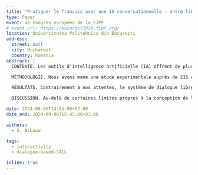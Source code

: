 ```yaml
---
title: "Pratiquer le français avec une IA conversationnelle : entre liberté et correction, quelle interactivité importe ?"
type: Paper
event: 4e Congrès européen de la FIPF
# event_url: https://bucarest2024.fipf.org/
location: Universitatea Politehnica din București
address:
  street: null
  city: Bucharest
  country: Romania
abstract: |
  CONTEXTE. Les outils d'intelligence artificielle (IA) offrent de plus en plus d'opportunités d'apprendre et de pratiquer les langues étrangères de manière autonome. Le fait de pouvoir interagir librement, sur n'importe quel thème, est souvent présenté comme un levier majeur de motivation et un atout d'une IA conversationnelle (p. ex. ChatGPT, Alexa...). Mais quelle interactivité importe le plus pour la perception et l'efficacité de ses systèmes pour l'apprentissage du FLE ?

  MÉTHODOLOGIE. Nous avons mené une étude expérimentale auprès de 215 adolescents néerlandophones apprenant le français, qui ont interagi avec deux versions d'un jeu sérieux conçu autour de conversations guidées avec des personnages parlants basés sur l'IA : [_LanguageHero_](https://www.languagehero.app/) (Linguineo). Les deux versions différaient en termes d'interactivité, l'une étant entièrement libre, tandis que l'autre reproduisait une tâche de complétion de dialogue. Nous avons mesuré les perceptions des apprenants, leur engagement et les effets d'apprentissage en termes de vocabulaire et de développement de la fluidité orale.

  RÉSULTATS. Contrairement à nos attentes, le système de dialogue libre n'a pas été perçu comme significativement différent par rapport à la tâche de complétion du dialogue. Cependant, il y avait des différences significatives dans la perception d'une version pilote du système dépourvue de mécanismes d'étayage productif et de feedback correctif. Parallèlement, l'interactivité du système de dialogue a augmenté l'engagement comportemental et la production par le biais d'essais et d'erreurs encouragés par le feedback correctif du système. L'apprentissage du vocabulaire montre néanmoins des effets relativement similaires entre les deux conditions.

  DISCUSSION. Au-delà de certaines limites propres à la conception de l'étude, nous émettons l'hypothèse que l'interactivité comprise comme la possibilité d'influencer librement le dialogue, comme elle est souvent conçue dans le contexte des jeux vidéos, n'est pas aussi importante du point de vue motivationnel qu'on pourrait le supposer. Par contre, l'interactivité telle que conçue dans les théories cognitives sur l’apprentissage des langues, conçue comme espace de négociation sur la forme et le sens fait d'étayage et de feedback correctif, semble essentielle pour la motivation d’une activité d’apprentissage perçue comme telle, pour l’engagement des apprenants dans l’activité et, in fine, pour les développements langagiers qui en découlent.

date: 2024-09-06T14:45:00+03:00
date_end: 2024-09-06T15:45:00+03:00

authors:
  - S. Bibauw

tags:
  - interactivity
  - dialogue-based-CALL

inline: true
---
```


